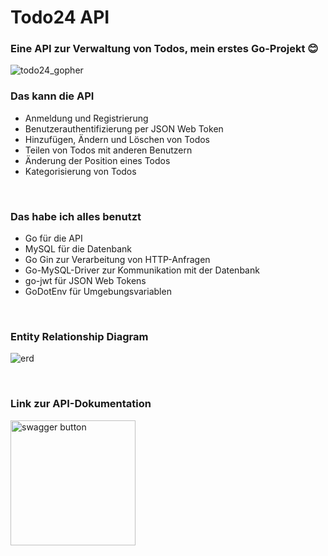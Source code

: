 # Todo24 API
### Eine API zur Verwaltung von Todos, mein erstes Go-Projekt 😊

![todo24_gopher](https://github.com/tim-w97/My-awesome-Todo-API/assets/63613014/ab4aced2-1833-40ec-be87-a4bb0cc2f0e4)

### Das kann die API

- Anmeldung und Registrierung
- Benutzerauthentifizierung per JSON Web Token
- Hinzufügen, Ändern und Löschen von Todos
- Teilen von Todos mit anderen Benutzern
- Änderung der Position eines Todos
- Kategorisierung von Todos

<br/>

### Das habe ich alles benutzt

- Go für die API
- MySQL für die Datenbank
- Go Gin zur Verarbeitung von HTTP-Anfragen
- Go-MySQL-Driver zur Kommunikation mit der Datenbank
- go-jwt für JSON Web Tokens
- GoDotEnv für Umgebungsvariablen

<br/>

### Entity Relationship Diagram

![erd](https://github.com/tim-w97/Todo24-API/assets/63613014/142b8630-38b6-496b-9c33-6a26a8e8b50e)

<br/>

### Link zur API-Dokumentation

<a href="https://app.swaggerhub.com/apis/TimWagner/Todo24/1.0.0">
  <img width="200px" alt="swagger button" src="https://github.com/tim-w97/Todo24-API/assets/63613014/9ad378fc-aa0a-4de6-b1be-d50057cf7ba6"> 
</a>
